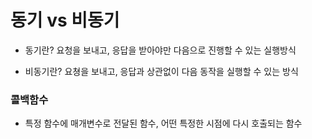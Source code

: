 # 동기 vs 비동기

- 동기란? 요청을 보내고, 응답을 받아야만 다음으로 진행할 수 있는 실행방식

- 비동기란? 요쳥을 보내고, 응답과 상관없이 다음 동작을 실행할 수 있는 방식

### 콜백함수

- 특정 함수에 매개변수로 전달된 함수, 어떤 특정한 시점에 다시 호출되는 함수
